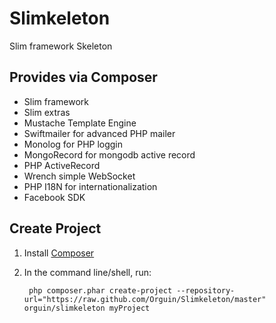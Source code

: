 # Slimkeleton

Slim framework Skeleton


## Provides via Composer

* Slim framework
* Slim extras
* Mustache Template Engine
* Swiftmailer for advanced PHP mailer
* Monolog for PHP loggin
* MongoRecord for mongodb active record
* PHP ActiveRecord
* Wrench simple WebSocket
* PHP I18N for internationalization
* Facebook SDK


## Create Project

1. Install [Composer](http://getcomposer.org)

2. In the command line/shell, run:

        php composer.phar create-project --repository-url="https://raw.github.com/Orguin/Slimkeleton/master" orguin/slimkeleton myProject
